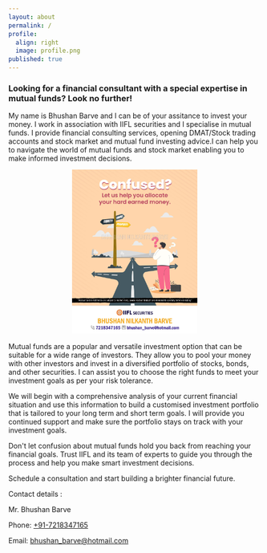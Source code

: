 ```yaml
---
layout: about
permalink: /
profile:
  align: right
  image: profile.png
published: true
---
```


<h3>Looking for a financial consultant with a special expertise in mutual funds? Look no further!</h3>  


My name is Bhushan Barve and I can be of your assitance to invest your money. I work in association with IIFL securities and I specialise in mutual funds. I provide financial consulting services, opening DMAT/Stock trading accounts and stock market and mutual fund investing advice.I can help you to navigate the world of mutual funds and stock market enabling you to make informed investment decisions.  


<center>
  <img src="assets/images/confused.png" width="250"/>
</center>

Mutual funds are a popular and versatile investment option that can be suitable for a wide range of investors. They allow you to pool your money with other investors and invest in a diversified portfolio of stocks, bonds, and other securities. I can assist you to choose the right funds to meet your investment goals as per your risk tolerance.  


We will begin with a comprehensive analysis of your current financial situation and use this information to build a customised investment portfolio that is tailored to your long term and short term goals. I will provide you continued support and make sure the portfolio stays on track with your investment goals.  


Don't let confusion about mutual funds hold you back from reaching your financial goals. Trust IIFL and its team of experts to guide you through the process and help you make smart investment decisions.  


Schedule a consultation and start building a brighter financial future.  


Contact details :  

Mr. Bhushan Barve  

Phone: <a href="tel:+917218347165">+91-7218347165</a>  

Email: <a href="mailto:bhushan_barve@hotmail.com">bhushan_barve@hotmail.com</a>  

